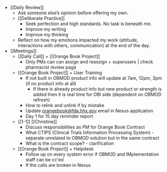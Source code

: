 - [[Daily Review]]
	- Ask someone else’s opinion before offering my own.
	- [[Deliberate Practice]]
		- Seek perfection and high standards. No task is beneath me.
		- Improve my writing
		- Improve my thinking
	- Reflect on how my emotions impacted my work (attitude, interactions with others,
	    communication) at the end of the day.
- [[Meetings]]
	- [[Daily Call]] + [[Orange Book Project]]
		- Only PMs can can assign and reassign + superusers | check pharmacist review page
	- [[Orange Book Project]] + User Training
		- If not built in OBMOD product info will update at 7am, 12pm, 3pm (if no product info at all)
			- If there is already product info but new product or strength is added then it is real time for OBI side (dependent on OBMOD refresh)
		- How to relink and unlink if by mistake
		- Update orangebook@fda.hhs.gov email in Nexus application
		- Day 1 for 15 day reminder report
	- [[1-1]] [[Christine]]
		- Discuss responsibilities as PM for Orange Book Contract
		- What CTIPS (Clinical Trials Information Processing System) - separate unrelated to OBMOD  solution but in the same contract
		- What is the contract scope? - clarification
	- [[Orange Book Project]] + Helpdesk
		- Follow up on every system error if OBMOD and IMplementation staff can be cc'ed
		- If the calls are broken in Nexus